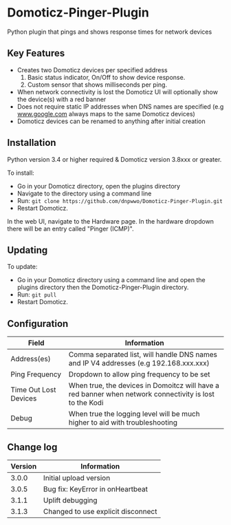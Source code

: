 # Domoticz-Pinger-Plugin
Python plugin that pings and shows response times for network devices

## Key Features

* Creates two Domoticz devices per specified address
  1. Basic status indicator, On/Off to show device response.
  2. Custom sensor that shows milliseconds per ping.
* When network connectivity is lost the Domoticz UI will optionally show the device(s) with a red banner
* Does not require static IP addresses when DNS names are specified (e.g www.google.com always maps to the same Domoticz devices)
* Domoticz devices can be renamed to anything after initial creation

## Installation

Python version 3.4 or higher required & Domoticz version 3.8xxx or greater.

To install:
* Go in your Domoticz directory, open the plugins directory
* Navigate to the directory using a command line
* Run: ```git clone https://github.com/dnpwwo/Domoticz-Pinger-Plugin.git```
* Restart Domoticz.

In the web UI, navigate to the Hardware page.  In the hardware dropdown there will be an entry called "Pinger (ICMP)".

## Updating

To update:
* Go in your Domoticz directory using a command line and open the plugins directory then the Domoticz-Pinger-Plugin directory.
* Run: ```git pull```
* Restart Domoticz.

## Configuration

| Field | Information|
| ----- | ---------- |
| Address(es) | Comma separated list, will handle DNS names and IP V4 addresses (e.g 192.168.xxx.xxx) |
| Ping Frequency | Dropdown to allow ping frequency to be set |
| Time Out Lost Devices | When true, the devices in Domoitcz will have a red banner when network connectivity is lost to the Kodi |
| Debug | When true the logging level will be much higher to aid with troubleshooting |

## Change log

| Version | Information|
| ----- | ---------- |
| 3.0.0 | Initial upload version |
| 3.0.5 | Bug fix: KeyError in onHeartbeat |
| 3.1.1 | Uplift debugging |
| 3.1.3 | Changed to use explicit disconnect |
